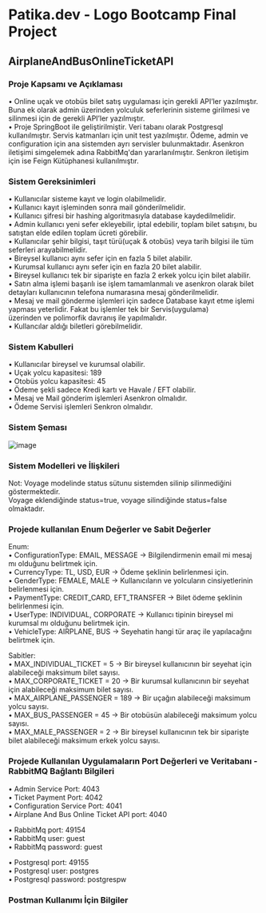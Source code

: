 # Patika.dev - Logo Bootcamp Final Project
## AirplaneAndBusOnlineTicketAPI

### Proje Kapsamı ve Açıklaması
• Online uçak ve otobüs bilet satış uygulaması için gerekli API’ler yazılmıştır. 
Buna ek olarak admin üzerinden yolculuk seferlerinin sisteme girilmesi ve silinmesi için de gerekli 
API’ler yazılmıştır.  
• Proje SpringBoot ile geliştirilmiştir. Veri tabanı olarak Postgresql kullanılmıştır. Servis katmanları için unit test yazılmıştır.
Ödeme, admin ve configuration için ana sistemden ayrı servisler bulunmaktadır. Asenkron iletişimi simgelemek adına RabbitMq'dan yararlanılmıştır. Senkron iletişim için ise Feign Kütüphanesi kullanılmıştır.

### Sistem Gereksinimleri
• Kullanıcılar sisteme kayıt ve login olabilmelidir.  
• Kullanıcı kayıt işleminden sonra mail gönderilmelidir.  
• Kullanıcı şifresi bir hashing algoritmasıyla database kaydedilmelidir.  
• Admin kullanıcı yeni sefer ekleyebilir, iptal edebilir, toplam bilet satışını, bu satıştan elde edilen toplam ücreti görebilir.  
• Kullanıcılar şehir bilgisi, taşıt türü(uçak & otobüs) veya tarih bilgisi ile tüm seferleri arayabilmelidir.  
• Bireysel kullanıcı aynı sefer için en fazla 5 bilet alabilir.  
• Kurumsal kullanıcı aynı sefer için en fazla 20 bilet alabilir.  
• Bireysel kullanıcı tek bir siparişte en fazla 2 erkek yolcu için bilet alabilir.  
• Satın alma işlemi başarılı ise işlem tamamlanmalı ve asenkron olarak bilet detayları kullanıcının telefona numarasına mesaj gönderilmelidir.  
• Mesaj ve mail gönderme işlemleri için sadece Database kayıt etme işlemi yapması yeterlidir. Fakat bu işlemler tek bir Servis(uygulama)   
üzerinden ve polimorfik davranış ile yapılmalıdır.  
• Kullancılar aldığı biletleri görebilmelidir.
  
### Sistem Kabulleri
• Kullanıcılar bireysel ve kurumsal olabilir.  
• Uçak yolcu kapasitesi: 189  
• Otobüs yolcu kapasitesi: 45  
• Ödeme şekli sadece Kredi kartı ve Havale / EFT olabilir.  
• Mesaj ve Mail gönderim işlemleri Asenkron olmalıdır.  
• Ödeme Servisi işlemleri Senkron olmalıdır.  
  
### Sistem Şeması

![image](https://user-images.githubusercontent.com/97917750/182848997-847e306a-d68d-4a15-a13f-1198d0a34d9b.png)

### Sistem Modelleri ve İlişkileri

Not: Voyage modelinde status sütunu sistemden silinip silinmediğini göstermektedir.  
Voyage eklendiğinde status=true, voyage silindiğinde status=false olmaktadır.  

### Projede kullanılan Enum Değerler ve Sabit Değerler

Enum:  
• ConfigurationType: EMAIL, MESSAGE -> Bilgilendirmenin email mi mesaj mı olduğunu belirtmek için.  
• CurrencyType: TL, USD, EUR -> Ödeme şeklinin belirlenmesi için.  
• GenderType: FEMALE, MALE -> Kullanıcıların ve yolcuların cinsiyetlerinin belirlenmesi için.  
• PaymentType: CREDIT_CARD, EFT_TRANSFER -> Bilet ödeme şeklinin belirlenmesi için.  
• UserType: INDIVIDUAL, CORPORATE -> Kullanıcı tipinin bireysel mi kurumsal mı olduğunu belirtmek için.  
• VehicleType: AIRPLANE, BUS -> Seyehatin hangi tür araç ile yapılacağını belirtmek için.  
  
Sabitler:  
• MAX_INDIVIDUAL_TICKET = 5 -> Bir bireysel kullanıcının bir seyehat için alabileceği maksimum bilet sayısı.  
• MAX_CORPORATE_TICKET = 20 -> Bir kurumsal kullanıcının bir seyehat için alabileceği maksimum bilet sayısı.  
• MAX_AIRPLANE_PASSENGER = 189 -> Bir uçağın alabileceği maksimum yolcu sayısı.  
• MAX_BUS_PASSENGER = 45 -> Bir otobüsün alabileceği maksimum yolcu sayısı.  
• MAX_MALE_PASSENGER = 2 -> Bir bireysel kullanıcının tek bir siparişte bilet alabileceği maksimum erkek yolcu sayısı.  
  
    
### Projede Kullanılan Uygulamaların Port Değerleri ve Veritabanı - RabbitMQ Bağlantı Bilgileri

• Admin Service Port: 4043  
• Ticket Payment Port: 4042  
• Configuration Service Port: 4041  
• Airplane And Bus Online Ticket API port: 4040  
  
  • RabbitMq port: 49154  
  • RabbitMq user: guest  
  • RabbitMq password: guest  
  
  • Postgresql port: 49155   
  • Postgresql user: postgres  
  • Postgresql password: postgrespw  


### Postman Kullanımı İçin Bilgiler


